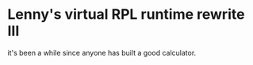# Lenny's virtual RPL runtime rewrite III
it's been a while since anyone has built a good calculator.